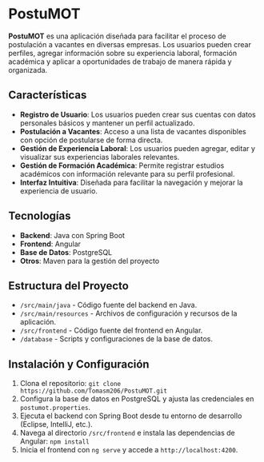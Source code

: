 # PostuMOT

**PostuMOT** es una aplicación diseñada para facilitar el proceso de postulación a vacantes en diversas empresas. Los usuarios pueden crear perfiles, agregar información sobre su experiencia laboral, formación académica y aplicar a oportunidades de trabajo de manera rápida y organizada.

## Características

- **Registro de Usuario**: Los usuarios pueden crear sus cuentas con datos personales básicos y mantener un perfil actualizado.
- **Postulación a Vacantes**: Acceso a una lista de vacantes disponibles con opción de postularse de forma directa.
- **Gestión de Experiencia Laboral**: Los usuarios pueden agregar, editar y visualizar sus experiencias laborales relevantes.
- **Gestión de Formación Académica**: Permite registrar estudios académicos con información relevante para su perfil profesional.
- **Interfaz Intuitiva**: Diseñada para facilitar la navegación y mejorar la experiencia de usuario.

## Tecnologías

- **Backend**: Java con Spring Boot
- **Frontend**: Angular
- **Base de Datos**: PostgreSQL
- **Otros**: Maven para la gestión del proyecto

## Estructura del Proyecto

- `/src/main/java` - Código fuente del backend en Java.
- `/src/main/resources` - Archivos de configuración y recursos de la aplicación.
- `/src/frontend` - Código fuente del frontend en Angular.
- `/database` - Scripts y configuraciones de la base de datos.

## Instalación y Configuración

1. Clona el repositorio: `git clone https://github.com/Tomasm206/PostuMOT.git`
2. Configura la base de datos en PostgreSQL y ajusta las credenciales en `postumot.properties`.
3. Ejecuta el backend con Spring Boot desde tu entorno de desarrollo (Eclipse, IntelliJ, etc.).
4. Navega al directorio `/src/frontend` e instala las dependencias de Angular: `npm install`
5. Inicia el frontend con `ng serve` y accede a `http://localhost:4200`.
